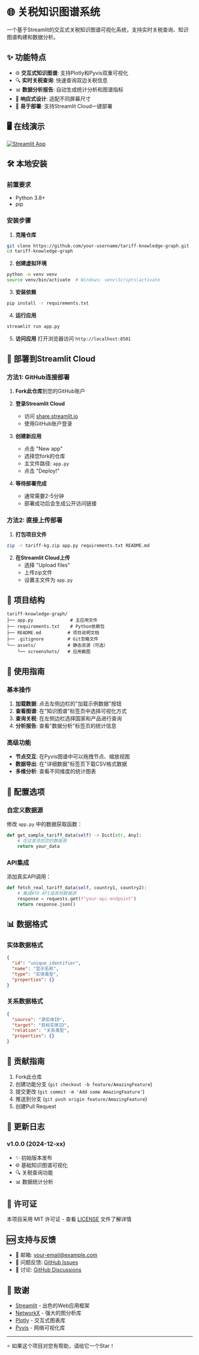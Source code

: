 
# 🌐 关税知识图谱系统

一个基于Streamlit的交互式关税知识图谱可视化系统，支持实时关税查询、知识图谱构建和数据分析。

## ✨ 功能特点

- 🌐 **交互式知识图谱**: 支持Plotly和Pyvis双重可视化
- 🔍 **实时关税查询**: 快速查询双边关税信息
- 📊 **数据分析报告**: 自动生成统计分析和图谱指标
- 📱 **响应式设计**: 适配不同屏幕尺寸
- 🚀 **易于部署**: 支持Streamlit Cloud一键部署

## 🖥️ 在线演示

[![Streamlit App](https://static.streamlit.io/badges/streamlit_badge_black_white.svg)](https://your-app-name.streamlit.app)

## 🛠️ 本地安装

### 前置要求

- Python 3.8+
- pip

### 安装步骤

1. **克隆仓库**
```bash
git clone https://github.com/your-username/tariff-knowledge-graph.git
cd tariff-knowledge-graph
```

2. **创建虚拟环境**
```bash
python -m venv venv
source venv/bin/activate  # Windows: venv\Scripts\activate
```

3. **安装依赖**
```bash
pip install -r requirements.txt
```

4. **运行应用**
```bash
streamlit run app.py
```

5. **访问应用**
打开浏览器访问 `http://localhost:8501`

## 🚀 部署到Streamlit Cloud

### 方法1: GitHub连接部署

1. **Fork此仓库**到您的GitHub账户

2. **登录Streamlit Cloud**
   - 访问 [share.streamlit.io](https://share.streamlit.io)
   - 使用GitHub账户登录

3. **创建新应用**
   - 点击 "New app"
   - 选择您fork的仓库
   - 主文件路径: `app.py`
   - 点击 "Deploy!"

4. **等待部署完成**
   - 通常需要2-5分钟
   - 部署成功后会生成公开访问链接

### 方法2: 直接上传部署

1. **打包项目文件**
```bash
zip -r tariff-kg.zip app.py requirements.txt README.md
```

2. **在Streamlit Cloud上传**
   - 选择 "Upload files"
   - 上传zip文件
   - 设置主文件为 `app.py`

## 📁 项目结构

```
tariff-knowledge-graph/
├── app.py              # 主应用文件
├── requirements.txt    # Python依赖包
├── README.md          # 项目说明文档
├── .gitignore         # Git忽略文件
└── assets/            # 静态资源（可选）
    └── screenshots/   # 应用截图
```

## 🎯 使用指南

### 基本操作

1. **加载数据**: 点击左侧边栏的"加载示例数据"按钮
2. **查看图谱**: 在"知识图谱"标签页中选择可视化方式
3. **查询关税**: 在左侧边栏选择国家和产品进行查询
4. **分析报告**: 查看"数据分析"标签页的统计信息

### 高级功能

- **节点交互**: 在Pyvis图谱中可以拖拽节点、缩放视图
- **数据导出**: 在"详细数据"标签页下载CSV格式数据
- **多维分析**: 查看不同维度的统计图表

## 🔧 配置选项

### 自定义数据源

修改 `app.py` 中的数据获取函数：

```python
def get_sample_tariff_data(self) -> Dict[str, Any]:
    # 在这里添加您的数据源
    return your_data
```

### API集成

添加真实API调用：

```python
def fetch_real_tariff_data(self, country1, country2):
    # 集成WTO API或其他数据源
    response = requests.get(f"your-api-endpoint")
    return response.json()
```

## 📊 数据格式

### 实体数据格式
```json
{
  "id": "unique_identifier",
  "name": "显示名称", 
  "type": "实体类型",
  "properties": {}
}
```

### 关系数据格式
```json
{
  "source": "源实体ID",
  "target": "目标实体ID",
  "relation": "关系类型",
  "properties": {}
}
```

## 🤝 贡献指南

1. Fork此仓库
2. 创建功能分支 (`git checkout -b feature/AmazingFeature`)
3. 提交更改 (`git commit -m 'Add some AmazingFeature'`)
4. 推送到分支 (`git push origin feature/AmazingFeature`)
5. 创建Pull Request

## 📝 更新日志

### v1.0.0 (2024-12-xx)
- ✨ 初始版本发布
- 🌐 基础知识图谱可视化
- 🔍 关税查询功能
- 📊 数据统计分析

## 📄 许可证

本项目采用 MIT 许可证 - 查看 [LICENSE](LICENSE) 文件了解详情

## 🆘 支持与反馈

- 📧 邮箱: your-email@example.com
- 🐛 问题反馈: [GitHub Issues](https://github.com/your-username/tariff-knowledge-graph/issues)
- 💬 讨论: [GitHub Discussions](https://github.com/your-username/tariff-knowledge-graph/discussions)

## 🙏 致谢

- [Streamlit](https://streamlit.io/) - 出色的Web应用框架
- [NetworkX](https://networkx.org/) - 强大的图分析库
- [Plotly](https://plotly.com/) - 交互式图表库
- [Pyvis](https://pyvis.readthedocs.io/) - 网络可视化库

---

⭐ 如果这个项目对您有帮助，请给它一个Star！
